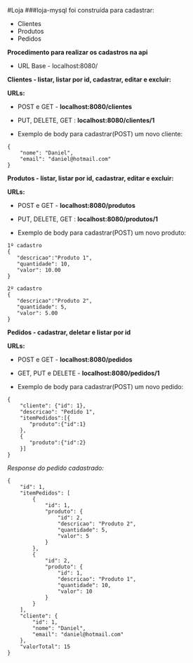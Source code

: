 #Loja
###loja-mysql foi construída para cadastrar:

 - Clientes
 - Produtos
 - Pedidos

**Procedimento para realizar os cadastros na api**
 - URL Base - localhost:8080/

**Clientes - listar, listar por id, cadastrar, editar e excluir:**

**URLs:**
 - POST e GET - **localhost:8080/clientes**
 - PUT, DELETE, GET : **localhost:8080/clientes/1**

 - Exemplo de body para cadastrar(POST) um novo cliente:
```
{
    "nome": "Daniel",
    "email": "daniel@hotmail.com"
}
```
**Produtos - listar, listar por id, cadastrar, editar e excluir:**

**URLs:**
 - POST e GET - **localhost:8080/produtos**
 - PUT, DELETE, GET : **localhost:8080/produtos/1**
 
 - Exemplo de body para cadastrar(POST) um novo produto:
```
1º cadastro
{
   "descricao":"Produto 1",
   "quantidade": 10,
   "valor": 10.00
}

2º cadastro
{
   "descricao":"Produto 2",
   "quantidade": 5,
   "valor": 5.00
}
```
**Pedidos - cadastrar, deletar e listar por id**

**URLs:**
 - POST e GET - **localhost:8080/pedidos**
 - GET, PUT e DELETE - **localhost:8080/pedidos/1**
 
  - Exemplo de body para cadastrar(POST) um novo pedido:
```
{
	"cliente": {"id": 1},
	"descricao": "Pedido 1",
	"itemPedidos":[{
	   "produto":{"id":1}
	},
    {
	   "produto":{"id":2}
	}]
}
```
*Response do pedido cadastrado:*
```
{
    "id": 1,
    "itemPedidos": [
        {
            "id": 1,
            "produto": {
                "id": 2,
                "descricao": "Produto 2",
                "quantidade": 5,
                "valor": 5
            }
        },
        {
            "id": 2,
            "produto": {
                "id": 1,
                "descricao": "Produto 1",
                "quantidade": 10,
                "valor": 10
            }
        }
    ],
    "cliente": {
        "id": 1,
        "nome": "Daniel",
        "email": "daniel@hotmail.com"
    },
    "valorTotal": 15
}
```
